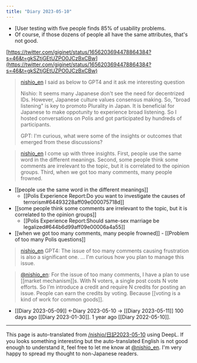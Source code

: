 ```yaml
---
title: "Diary 2023-05-10"
---
```



- [User testing with five people finds 85% of usability problems.
- Of course, if those dozens of people all have the same attributes, that's not good.

[https://twitter.com/giginet/status/1656203694478864384?s=46&t=gkSZtjGEtUZPO0JCzBxCBw](https://twitter.com/giginet/status/1656203694478864384?s=46&t=gkSZtjGEtUZPO0JCzBxCBw)



> [nishio_en](https://twitter.com/nishio_en/status/1656031177520857089) I said as below to GPT4 and it ask me interesting question
>
>  Nishio: It seems many Japanese don't see the need for decentrized IDs.
>  However, Japanese culture values consensus making.
>  So, "broad listening" is key to promoto Plurality in Japan.
>  It is beneficial for Japanese to make oppotunity to experience broad listening.
>  So I hosted conversations on Polis and got participated by hundreds of participants.
>
>  GPT: I'm curious, what were some of the insights or outcomes that emerged from these discussions?

> [nishio_en](https://twitter.com/nishio_en/status/1656031345448198144) I come up with three insights. First, people use the same word in the different meanings. Second, some people think some comments are irrelevant to the topic, but it is correlated to the opinion groups. Third, when we got too many comments, many people frowned.
- [[people use the same word in the different meanings]]
    - [[Polis Experience Report:Do you want to investigate the causes of terrorism#64493228aff09e000075718d]]
- [[some people think some comments are irrelevant to the topic, but it is correlated to the opinion groups]]
    - [[Polis Experience Report:Should same-sex marriage be legalized#644b6d99aff09e00006a4a55]]
- [[when we got too many comments, many people frowned]]
        - [[Problem of too many Polis questions]]

> [nishio_en](https://twitter.com/nishio_en/status/1656031861309849600) GPT4: The issue of too many comments causing frustration is also a significant one. ... I'm curious how you plan to manage this issue.

> [@nishio_en](https://twitter.com/nishio_en/status/1656034436650237952): For the issue of too many comments, I have a plan to use [[market mechanism]]s. With N voters, a single post costs N vote efforts. So I’m introduce a credit and require N credits for posting an issue. People can earn the credits by voting. Because [[voting is a kind of work for common goods]].


- [[Diary 2023-05-09]] ←Diary 2023-05-10 → [[Diary 2023-05-11]]
100 days ago [[Diary 2023-01-30]].
1 year ago [[Diary 2022-05-10]].
---
This page is auto-translated from [/nishio/日記2023-05-10](https://scrapbox.io/nishio/日記2023-05-10) using DeepL. If you looks something interesting but the auto-translated English is not good enough to understand it, feel free to let me know at [@nishio_en](https://twitter.com/nishio_en). I'm very happy to spread my thought to non-Japanese readers.